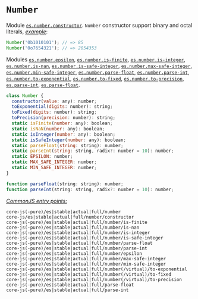 # `Number`
Module [`es.number.constructor`](/packages/core-js/modules/es.number.constructor.js). `Number` constructor support binary and octal literals, [*example*](https://goo.gl/jRd6b3):
```js
Number('0b1010101'); // => 85
Number('0o7654321'); // => 2054353
```
Modules [`es.number.epsilon`](/packages/core-js/modules/es.number.epsilon.js), [`es.number.is-finite`](/packages/core-js/modules/es.number.is-finite.js), [`es.number.is-integer`](/packages/core-js/modules/es.number.is-integer.js), [`es.number.is-nan`](/packages/core-js/modules/es.number.is-nan.js), [`es.number.is-safe-integer`](/packages/core-js/modules/es.number.is-safe-integer.js), [`es.number.max-safe-integer`](/packages/core-js/modules/es.number.max-safe-integer.js), [`es.number.min-safe-integer`](/packages/core-js/modules/es.number.min-safe-integer.js), [`es.number.parse-float`](/packages/core-js/modules/es.number.parse-float.js), [`es.number.parse-int`](/packages/core-js/modules/es.number.parse-int.js), [`es.number.to-exponential`](/packages/core-js/modules/es.number.to-exponential.js), [`es.number.to-fixed`](/packages/core-js/modules/es.number.to-fixed.js), [`es.number.to-precision`](/packages/core-js/modules/es.number.to-precision.js), [`es.parse-int`](/packages/core-js/modules/es.parse-int.js), [`es.parse-float`](/packages/core-js/modules/es.parse-float.js).
```js
class Number {
  constructor(value: any): number;
  toExponential(digits: number): string;
  toFixed(digits: number): string;
  toPrecision(precision: number): string;
  static isFinite(number: any): boolean;
  static isNaN(number: any): boolean;
  static isInteger(number: any): boolean;
  static isSafeInteger(number: any): boolean;
  static parseFloat(string: string): number;
  static parseInt(string: string, radix?: number = 10): number;
  static EPSILON: number;
  static MAX_SAFE_INTEGER: number;
  static MIN_SAFE_INTEGER: number;
}

function parseFloat(string: string): number;
function parseInt(string: string, radix?: number = 10): number;
```
[*CommonJS entry points:*](/docs/Usage.md#commonjs-api)
```
core-js(-pure)/es|stable|actual|full/number
core-js/es|stable|actual|full/number/constructor
core-js(-pure)/es|stable|actual|full/number/is-finite
core-js(-pure)/es|stable|actual|full/number/is-nan
core-js(-pure)/es|stable|actual|full/number/is-integer
core-js(-pure)/es|stable|actual|full/number/is-safe-integer
core-js(-pure)/es|stable|actual|full/number/parse-float
core-js(-pure)/es|stable|actual|full/number/parse-int
core-js(-pure)/es|stable|actual|full/number/epsilon
core-js(-pure)/es|stable|actual|full/number/max-safe-integer
core-js(-pure)/es|stable|actual|full/number/min-safe-integer
core-js(-pure)/es|stable|actual|full/number(/virtual)/to-exponential
core-js(-pure)/es|stable|actual|full/number(/virtual)/to-fixed
core-js(-pure)/es|stable|actual|full/number(/virtual)/to-precision
core-js(-pure)/es|stable|actual|full/parse-float
core-js(-pure)/es|stable|actual|full/parse-int
```
